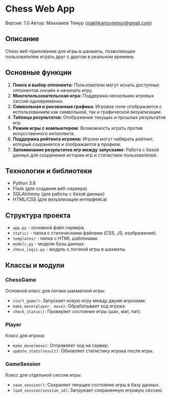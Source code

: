 # Chess Web App
Версия: 1.0
Автор: Махкамов Темур (makhkamovtemur@gmail.com)

## Описание
Chess веб-приложение для игры в шахматы, позволяющее пользователям играть друг с другом в реальном времени.

## Основные функции
1. **Поиск и выбор оппонента:** Пользователи могут искать доступных оппонентов онлайн и начинать игру.
2. **Многопользовательская игра:** Поддержка нескольких игровых сессий одновременно.
3. **Символьная и рисованная графика:** Игровое поле отображается с использованием как символьной, так и графической визуализации.
4. **Таблица результатов:** Отображение текущих и прошлых результатов игр.
5. **Режим игры с компьютером:** Возможность играть против искусственного интеллекта.
6. **Поддержка рейтинга игроков:** Игроки могут набирать рейтинг, который сохраняется и отображается в профиле.
7. **Запоминание результатов игр между запусками:** Работа с базой данных для сохранения истории игр и статистики пользователей.

## Технологии и библиотеки
* Python 3.8
* Flask (для создания веб-сервера)
* SQLAlchemy (для работы с базой данных)
* HTML/CSS (для визуализации интерфейса)

## Структура проекта
* `app.py` - основной файл сервера.
* `static/` - папка с статическими файлами (CSS, JS, изображения).
* `templates/` - папка с HTML шаблонами.
* `models.py` - модели базы данных.
* `chess_logic.py` - модуль с логикой игры в шахматы.

## Классы и модули

### ChessGame
Основной класс для логики шахматной игры:
- `start_game()`: Запускает новую игру между двумя игроками.
- `make_move(player, move)`: Обрабатывает ход игрока.
- `check_status()`: Проверяет состояние игры (шах, мат, пат).

### Player
Класс для игрока:
- `make_move(move)`: Отправляет ход на сервер.
- `update_stats(result)`: Обновляет статистику игрока после игры.

### GameSession
Класс для отдельной сессии игры:
- `save_session()`: Сохраняет текущее состояние игры в базу данных.
- `load_session(session_id)`: Загружает сохраненную игровую сессию.

